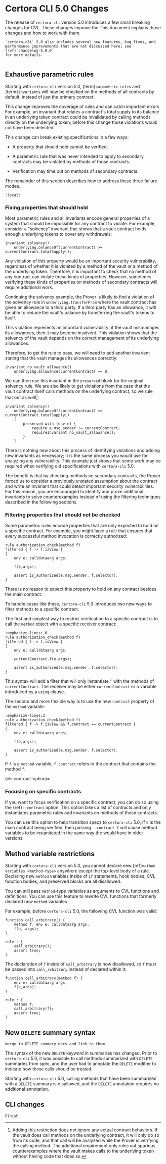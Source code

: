 Certora CLI 5.0 Changes
=======================

The release of `certora-cli` version 5.0 introduces a few small breaking
changes for CVL.  These changes improve the This document explains those
changes and how to work with them.

```{note}
`certora-cli` 5.0 also includes several new features, bug fixes, and
performance improvements that are not discussed here; see {ref}`changelog-5.0.0`
for more details.
```

```{contents}
```

Exhaustive parametric rules
---------------------------

Starting with `certora-cli` version 5.0, {term}`parametric rule`s and
{term}`invariant`s will now be checked on the methods of all contracts by
default, instead of just the primary contract.

This change improves the coverage of rules and can catch important errors.  For
example, an invariant that relates a contract's total supply to its balance in
an underlying token contract could be invalidated by calling methods directly on
the underlying token; before this change those violations would not have been
detected.

This change can break existing specifications in a few ways:

 - A property that should hold cannot be verified.

 - A parametric rule that was never intended to apply to secondary contracts
   may be violated by methods of those contracts.

 - Verification may time out on methods of secondary contracts.

The remainder of this section describes how to address these three failure
modes.

```{contents}
:local:
```

### Fixing properties that should hold

Most parametric rules and all invariants encode general properties of a system
that should be impossible for any contract to violate.  For example, consider a
"solvency" invariant that shows that a vault contract holds enough underlying
tokens to cover any withdrawals:

```cvl
invariant solvency()
    underlying.balanceOf(currentContract) >= currentContract.totalSupply();
```

Any violation of this property would be an important security vulnerability,
regardless of whether it is violated by a method of the vault or a method of
the underlying token.  Therefore, it is important to check that no method of
any contract can violate these kinds of properties.  However, sometimes
verifying these kinds of properties on methods of secondary contracts will
require additional work.

Continuing the solvency example, the Prover is likely to find a violation of
the solvency rule in `underlying.transferFrom` where the vault contract has
given an allowance to a third party.  If a third party has an allowance, it
will be able to reduce the vault's balance by transferring the vault's tokens
to itself.

This violation represents an important vulnerability: if the vault mismanages
its allowances, then it may become insolvent.  This violation shows that the
solvency of the vault depends on the correct management of its underlying
allowances.

Therefore, to get the rule to pass, we will need to add another invariant
stating that the vault manages its allowances correctly:

```cvl
invariant no_vault_allowance()
    underlying.allowance(currentContract) == 0;
```

We can then use this invariant in the `preserved` block for the original
solvency rule.  We are also likely to get violations from the case that the
vault contract itself calls methods on the underlying contract, so we rule that
out as well[^call-note]:

[^call-note]: Adding this restriction does not ignore any actual contract
  behaviors. If the vault does call methods on the underlying contract, it will
  only do so from its code, and that call will be analyzed while the Prover is
  verifying the calling method.  The additional requirement only rules out
  spurious counterexamples where the vault makes calls to the underlying token
  without having code that does so.

```cvl
invariant solvency()
    underlying.balanceOf(currentContract) >= currentContract.totalSupply()
    {
        preserved with (env e) {
            require e.msg.sender != currentContract;
            requireInvariant no_vault_allowance();
        }
    }
```

There is nothing new about this process of identifying violations and adding
new invariants as necessary; it is the same process you would use for analyzing
any vulnerability.  This example just shows that some work may be required when
verifying old specifications with `certora-cli` 5.0.

The benefit is that by checking methods on secondary contracts, the Prover
forced us to consider a previously unstated assumption about the contract and
write an invariant that could detect important security vulnerabilities.  For
this reason, you are encouraged to identify and prove additional invariants
to solve counterexamples instead of using the filtering techniques described
in the following sections.

### Filtering properties that should not be checked

Some parametric rules encode properties that are only expected to hold on a
specific contract.  For example, you might have a rule that ensures that every
successful method invocation is correctly authorized:

```cvl
rule authorization_check(method f)
filtered { f -> f.isView }
{
    env e; calldataarg args;

    f(e,args);

    assert is_authorized(e.msg.sender, f.selector);
}
```

There is no reason to expect this property to hold on any contract besides the
main contract.

To handle cases like these, `certora-cli` 5.0 introduces two new ways to filter
methods to a specific contract.

The first and simplest way to restrict verification to a specific contract is
to call the `method` object with a specific receiver contract:

```cvl
:emphasize-lines: 6
rule authorization_check(method f)
filtered { f -> f.isView }
{
    env e; calldataarg args;

    currentContract.f(e,args);

    assert is_authorized(e.msg.sender, f.selector);
}
```

This syntax will add a filter that will only instantiate `f` with the methods
of `currentContract`.  The receiver may be either `currentContract` or a
variable introduced by a `using` clause.

The second and more flexible way is to use the new `contract` property of the
`method` variable:
```cvl
:emphasize-lines:2
rule authorization_check(method f)
filtered { f -> f.isView && f.contract == currentContract }
{
    env e; calldataarg args;

    f(e,args);

    assert is_authorized(e.msg.sender, f.selector);
}
```

If `f` is a `method` variable, `f.contract` refers to the contract that contains
the method `f`.

(v5-contract-option)=
### Focusing on specific contracts

If you want to focus verification on a specific contract, you can do so using
the {ref}`--contract` option.  This option takes a list of contracts and only
instantiates parametric rules and invariants on methods of those contracts.

You can use this option to help transition specs to `certora-cli` 5.0; if `C`
is the main contract being verified, then passing `--contract C` will cause
method variables to be instantiated in the same way the would have in older
versions.

Method variable restrictions
----------------------------

Starting with `certora-cli` version 5.0, you cannot declare new {ref}`method
variables <method-type>` anywhere except the top-level body of a rule.
Declaring new `method` variables inside of `if` statements, hook bodies, CVL
function bodies, and preserved blocks are all disallowed.

You can still pass `method`-type variables as arguments to CVL functions and
definitions.  You can use this feature to rewrite CVL functions that formerly
declared new `method` variables.

For example, before `certora-cli` 5.0, the following CVL function was valid:

```cvl
function call_arbitrary() {
    method f; env e; calldataarg args;
    f(e, args);
}

rule r {
    call_arbitrary();
    assert true;
}
```

The declaration of `f` inside of `call_arbitrary` is now disallowed, so `f` must
be passed into `call_arbitrary` instead of declared within it:

```cvl
function call_arbitrary(method f) {
    env e; calldataarg args;
    f(e,args);
}

rule r {
    method f;
    call_arbitrary(f);
    assert true;
}
```

New `DELETE` summary syntax
---------------------------

```{todo}
merge in DELETE summary docs and link to them
```

The syntax of the new `DELETE` keyword in summaries has changed.  Prior to
`certora-cli` 5.0, it was possible to call methods summarized with `DELETE`
summaries from spec, and the user had to annotate the `DELETE` modifier to
indicate how those calls should be treated.

Starting with `certora-cli` 5.0, calling methods that have been summarized with
a `DELETE` summary is disallowed, and the `DELETE` annotation requires no
additional annotation.

CLI changes
-----------

```{todo}
Finish
```

